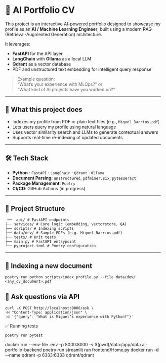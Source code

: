 # 🧠 AI Portfolio CV

This project is an interactive AI-powered portfolio designed to showcase my profile as an **AI / Machine Learning Engineer**, built using a modern RAG (Retrieval-Augmented Generation) architecture.

It leverages:

- **FastAPI** for the API layer
- **LangChain** with **Ollama** as a local LLM
- **Qdrant** as a vector database
- PDF and unstructured text embedding for intelligent query response

> Example question:  
> “What’s your experience with MLOps?” or  
> “What kind of AI projects have you worked on?”

---

## 🚀 What this project does

- Indexes my profile from PDF or plain text files (e.g., `Miguel_Barrios.pdf`)
- Lets users query my profile using natural language
- Uses vector similarity search and LLMs to generate contextual answers
- Supports real-time re-indexing of updated documents

---

## 🛠 Tech Stack

- **Python** · `FastAPI` · `LangChain` · `Qdrant` · `Ollama`
- **Document Parsing**: `unstructured`, `pdfminer.six`, `pytesseract`
- **Package Management**: `Poetry`
- **CI/CD**: GitHub Actions (in progress)

---

## 📂 Project Structure

     ──  api/ # FastAPI endpoints
    ├── services/ # Core logic (embedding, vectorstore, QA)
    ├── scripts/ # Indexing scripts
    ├── data/dev/ # Sample PDFs (e.g. Miguel_Barrios.pdf)
    ├── tests/ # Unit tests
    ├── main.py # FastAPI entrypoint
    └── pyproject.toml # Poetry configuration


---

## 🔄 Indexing a new document


    poetry run python scripts/index_profile.py --file data/dev/ <any_cv_document>.pdf


## 🧠 Ask questions via API

    curl -X POST http://localhost:8000/ask \
    -H "Content-Type: application/json" \
    -d '{"query": "What is Miguel’s experience with Python?"}'

✅ Running tests

    poetry run pytest

docker run --env-file .env -p 8000:8000   -v $(pwd)/data:/app/data   ai-portfolio-backend
poetry run streamlit run frontend/Home.py
docker run -d --name qdrant -p 6333:6333 qdrant/qdrant

